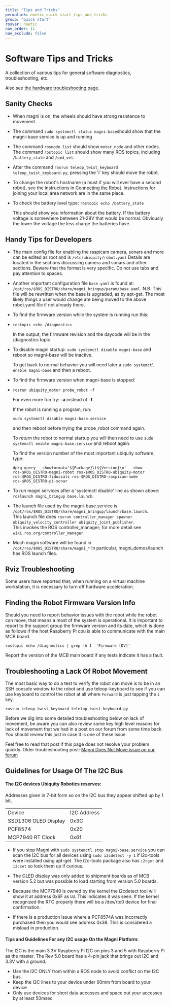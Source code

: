 ```yaml
---
title: "Tips and Tricks"
permalink: noetic_quick_start_tips_and_tricks
group: "quick start"
rosver: noetic
nav_order: 11
nav_exclude: false
---
```


# Software Tips and Tricks

A collection of various tips for general software diagnostics, troubleshooting, etc.

Also see [the hardware troubleshooting page](noetic_magni_silver_diagnostics_and_troubleshooting).

## Sanity Checks

* When magni is on, the wheels should have strong resistance to movement.  

* The command `sudo systemctl status magni-base`should show that the magni-base service is up and running

* The command `rosnode list` should show `motor_node` and other nodes. The command `rostopic list` should show many ROS topics, including `/battery_state` and `/cmd_vel`.

* After the command `rosrun teleop_twist_keyboard teleop_twist_keyboard.py`, pressing the 'i' key should move the robot.

* To change the robot's hostname (a must if you will ever have a second robot), see the instructions in [Connecting the Robot](connect_network).
Instructions for joining your local area network are in the same place.

* To check the battery level type: `rostopic echo /battery_state`

  This should show you information about the battery. If the battery voltage is somewhere between 21-28V that would be normal. Obviously the lower the voltage the less charge the batteries have.

## Handy Tips for Developers

* The main config file for enabling the raspicam camera, sonars and more can be edited as root and is `/etc/ubiquity/robot.yaml`  Details are located in the sections discussing camera and sonars and other sections. Beware that the format is very specific. Do not use tabs and pay attention to spaces.

* Another important configuration file `base.yaml` is found at: `/opt/ros/$ROS_DISTRO/share/magni_bringup/param/base.yaml`. N.B. This file will be rewritten when the base is upgraded, as by apt-get.  The most likely things a user would change are being moved to the above robot.yaml file if not already there.

* To find the firmware version while the system is running run this: 
* 
    `rostopic echo /diagnostics`
    
  In the output, the firmware revision and the daycode will be in the /diagnostics topic

* To disable magni startup: `sudo systemctl disable magni-base` and reboot so magni-base will be inactive.

    To get back to normal behavior you will need later a `sudo systemctl enable magni-base` and then a reboot.   

* To find the firmware version when  magni-base is stopped:
* 
    `rosrun ubiquity_motor probe_robot -f`  
    
    For even more fun try: **-a** instead of **-f**.

    If the robot is running a program, run:
    
    `sudo systemctl disable magni-base.service`  
    
    and then reboot before trying the probe_robot command again.

    To return the robot to normal startup you will then need to use   `sudo systemctl enable magni-base.service` and reboot again.  

    To find the version number of the most important ubiquity software, type:

    `dpkg-query --showformat='${Package}\t${Version}\n' --show ros-$ROS_DISTRO-magni-robot ros-$ROS_DISTRO-ubiquity-motor ros-$ROS_DISTRO-fiducials ros-$ROS_DISTRO-raspicam-node ros-$ROS_DISTRO-pi-sonar`

*  To run magni services after a 'systemctl disable' line as shown above:    `roslaunch magni_bringup base.launch`.

* The launch file used by the magni-base.service is `/opt/ros/$ROS_DISTRO/share/magni_bringup/launch/base.launch`.  
This launch file does `rosrun controller_manager spawner ubiquity_velocity_controller ubiquity_joint_publisher`.  
This invokes the ROS controller_manager; for more detail see `wiki.ros.org/controller_manager`.

* Much magni software will be found in ```/opt/ros/$ROS_DISTRO/share/magni_*``` In particular, magni_demos/launch has ROS launch files.

## Rviz Troubleshooting

Some users have reported that, when running on a virtual machine workstation, it is necessary to turn off hardware acceleration.

## Finding the Robot Firmware Version Info

Should you need to report behavior issues with the robot while the robot can move, that means a most of the system is operational.  It is important to report to the support group the firmware version and its date, which is done as follows if the host Raspberry Pi cpu is able to communicate with the main MCB board.

    rostopic echo /diagnostics | grep -A 1  'Firmware [DV]'

Report the version of the MCB main board if any tests indicate it has a fault.

## Troubleshooting a Lack Of Robot Movement

The most basic way to do a test to verify the robot can move is to be in an SSH console window to the robot and use teleop-keyboard to see if you can use keyboard to control the robot at all where ```Forward``` is just tapping the ```i``` key.  

    rosrun teleop_twist_keyboard telelop_twist_keyboard.py

Before we dig into some detailed troubleshooting below on lack of movement, be aware you can also review some key high level reasons for lack of movement that we had in a post on our forum from some time back. You should review this just in case it is one of these issue.    

Feel free to read that post if this page does not resolve your problem quickly.
Older troubleshooting post:  [Magni Does Not Move issue on our forum](https://forum.ubiquityrobotics.com/t/magni-does-not-move/98)  

## Guidelines for Usage Of The I2C Bus

#### The I2C devices Ubiquity Robotics reserves:

Addresses given in 7-bit form so on the I2C bus they appear shifted up by 1 bit.

| | |
|---|---|
|Device| I2C Address|
|SSD1306 OLED Display|0x3C
|PCF8574|0x20|
|MCP7940 RT Clock|0x6f|

 * If you stop Magni with `sudo systemctl stop magni-base.service` you can scan the I2C bus for all devices using `sudo i2cdetect -y 1` if i2c-tools were installed using apt-get. The i2c-tools package also has `i2cget` and `i2cset` so look them up if curious.

 * The OLED display was only added to shipment boards as of MCB version 5.2 but was possible to load starting from version 5.0 boards.

* Because the MCP7940 is owned by the kernel the i2cdetect tool will show it at address 0x6F as  ```UU```.  This indicates it was seen.  If the kernel recognized the RTC properly there will be a  /dev/rtc0 device for final confirmation.

* If there is a production issue where a PCF8574A was incorrectly purchased then you would see address 0x38.  This is considered a misload in production.


#### Tips and Guidelines For any I2C usage On the Magni Platform:

The I2C is the main 3.3V Raspberry Pi I2C on pins 3 and 5 with Raspberry Pi as the master.
The Rev 5.0 board has a 4-pin jack that brings out I2C and 3.3V with a ground.

* Use the I2C ONLY from within a ROS node to avoid conflict on the I2C bus.
* Keep the I2C lines to your device under 60mm from board to your device
* Only use devices for short data accesses and space out your accesses by at least 50msec
